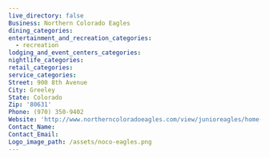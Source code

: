 ```yaml
---
live_directory: false
Business: Northern Colorado Eagles
dining_categories:
entertainment_and_recreation_categories:
  - recreation
lodging_and_event_centers_categories:
nightlife_categories:
retail_categories:
service_categories:
Street: 900 8th Avenue
City: Greeley
State: Colorado
Zip: '80631'
Phone: (970) 350-9402
Website: 'http://www.northerncoloradoeagles.com/view/junioreagles/home-page-657'
Contact_Name:
Contact_Email:
Logo_image_path: /assets/noco-eagles.png
---
```



